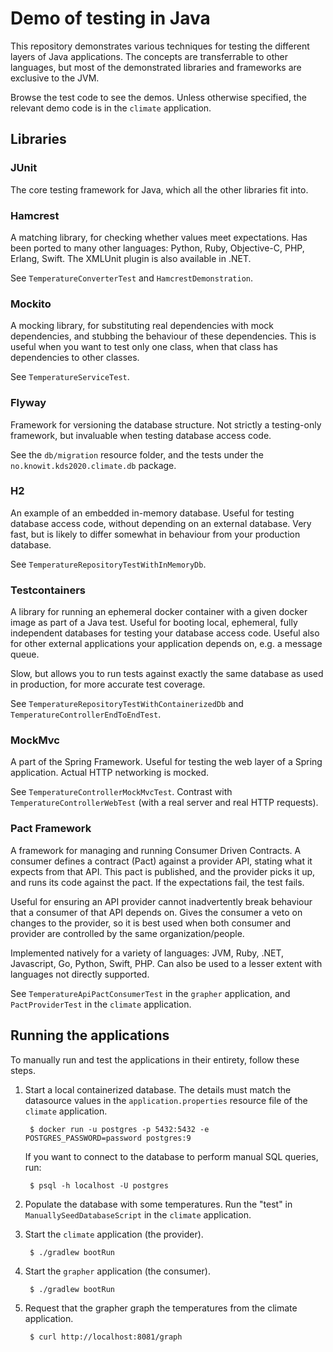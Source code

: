 # Demo of testing in Java
This repository demonstrates various techniques for testing the different layers of Java applications.
The concepts are transferrable to other languages, but most of the demonstrated libraries and frameworks are exclusive to the JVM.

Browse the test code to see the demos.
Unless otherwise specified, the relevant demo code is in the `climate` application.

## Libraries

### JUnit
The core testing framework for Java, which all the other libraries fit into.

### Hamcrest
A matching library, for checking whether values meet expectations.
Has been ported to many other languages: Python, Ruby, Objective-C, PHP, Erlang, Swift.
The XMLUnit plugin is also available in .NET.

See `TemperatureConverterTest` and `HamcrestDemonstration`.

### Mockito
A mocking library, for substituting real dependencies with mock dependencies, and stubbing the behaviour of these dependencies.
This is useful when you want to test only one class, when that class has dependencies to other classes.

See `TemperatureServiceTest`.

### Flyway
Framework for versioning the database structure.
Not strictly a testing-only framework, but invaluable when testing database access code.

See the `db/migration` resource folder, and the tests under the `no.knowit.kds2020.climate.db` package.

### H2
An example of an embedded in-memory database.
Useful for testing database access code, without depending on an external database.
Very fast, but is likely to differ somewhat in behaviour from your production database.

See `TemperatureRepositoryTestWithInMemoryDb`.

### Testcontainers
A library for running an ephemeral docker container with a given docker image as part of a Java test.
Useful for booting local, ephemeral, fully independent databases for testing your database access code.
Useful also for other external applications your application depends on, e.g. a message queue.


Slow, but allows you to run tests against exactly the same database as used in production, for more accurate test coverage.

See `TemperatureRepositoryTestWithContainerizedDb` and `TemperatureControllerEndToEndTest`.

### MockMvc
A part of the Spring Framework. Useful for testing the web layer of a Spring application. Actual HTTP networking is mocked.

See `TemperatureControllerMockMvcTest`. Contrast with `TemperatureControllerWebTest` (with a real server and real HTTP requests).

### Pact Framework
A framework for managing and running Consumer Driven Contracts.
A consumer defines a contract (Pact) against a provider API, stating what it expects from that API.
This pact is published, and the provider picks it up, and runs its code against the pact.
If the expectations fail, the test fails.

Useful for ensuring an API provider cannot inadvertently break behaviour that a consumer of that API depends on.
Gives the consumer a veto on changes to the provider, so it is best used when both consumer and provider are controlled by the same organization/people.

Implemented natively for a variety of languages: JVM, Ruby, .NET, Javascript, Go, Python, Swift, PHP.
Can also be used to a lesser extent with languages not directly supported.

See `TemperatureApiPactConsumerTest` in the `grapher` application, and `PactProviderTest` in the `climate` application.

## Running the applications

To manually run and test the applications in their entirety, follow these steps.

1. Start a local containerized database.
   The details must match the datasource values in the `application.properties` resource file of the `climate` application.

        $ docker run -u postgres -p 5432:5432 -e POSTGRES_PASSWORD=password postgres:9

   If you want to connect to the database to perform manual SQL queries, run:

        $ psql -h localhost -U postgres

2. Populate the database with some temperatures.
   Run the "test" in `ManuallySeedDatabaseScript` in the `climate` application.

3. Start the `climate` application (the provider).

        $ ./gradlew bootRun

4. Start the `grapher` application (the consumer).

        $ ./gradlew bootRun

5. Request that the grapher graph the temperatures from the climate application.

        $ curl http://localhost:8081/graph
